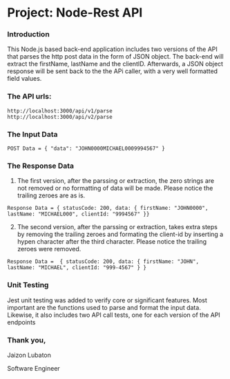 # Project: Node-Rest API

### Introduction

  This Node.js based back-end application includes two versions of the API 
  that parses the http post data in the form of JSON object. The back-end will 
  extract the firstName, lastName and the clientID. Afterwards, a JSON object response 
  will be sent back to the the APi caller, with a very well formatted field values.

### The API urls:

  ```
  http://localhost:3000/api/v1/parse
  http://localhost:3000/api/v2/parse
  ```

### The Input Data
  ```
  POST Data = { "data": "JOHN0000MICHAEL0009994567" }
  ```

### The Response Data

  1. The first version, after the parssing or extraction, the zero strings are not 
      removed or no formatting of data will be made. Please notice the trailing zeroes are as is.
  ```
  Response Data = { statusCode: 200, data: { firstName: "JOHN0000", lastName: "MICHAEL000", clientId: "9994567" }}
  ``` 

  2. The second version, after the parssing or extraction, takes extra steps by removing the trailing zeroes and 
      formating the client-id by inserting a hypen character after the third character. Please notice the trailing zeroes were removed.

  ```
  Response Data =  { statusCode: 200, data: { firstName: "JOHN", lastName: "MICHAEL", clientId: "999-4567" } }
  ``` 

### Unit Testing
   
   Jest unit testing was added to verify core or significant features. Most important are the functions used to parse and format the input data. Likewise, it also includes two API call tests, one for each version of the API endpoints
  



### Thank you,

Jaizon Lubaton

Software Engineer